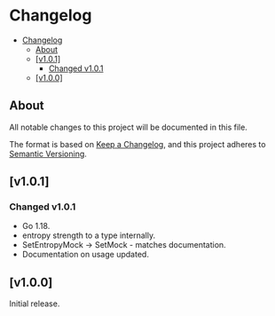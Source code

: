 # Changelog

- [Changelog](#changelog)
  - [About](#about)
  - [[v1.0.1]](#v101)
    - [Changed v1.0.1](#changed-v101)
  - [[v1.0.0]](#v100)

## About

All notable changes to this project will be documented in this file.

The format is based on [Keep a Changelog](https://keepachangelog.com/en/1.0.0/),
and this project adheres to [Semantic Versioning](https://semver.org/spec/v2.0.0.html).

## [v1.0.1]

### Changed v1.0.1

- Go 1.18.
- entropy strength to a type internally.
- SetEntropyMock -> SetMock - matches documentation.
- Documentation on usage updated.

## [v1.0.0]

Initial release.
